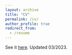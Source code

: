 ```yaml
---
layout: archive
title: "CV"
permalink: /cv/
author_profile: true
redirect_from:
  - /resume
---
```


See it <u><a href="https://francescapanero.github.io/files/Academic CV Francesca Panero.pdf">here</a></u>. Updated 03/2023.
<br/>
